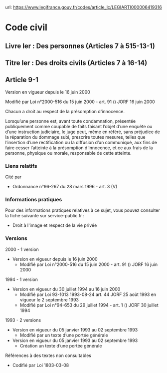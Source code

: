 url: https://www.legifrance.gouv.fr/codes/article_lc/LEGIARTI000006419316

# Code civil

## Livre Ier : Des personnes (Articles 7 à 515-13-1)

## Titre Ier : Des droits civils (Articles 7 à 16-14)

## Article 9-1

Version en vigueur depuis le 16 juin 2000

Modifié par Loi n°2000-516 du 15 juin 2000 - art. 91 () JORF 16 juin 2000

Chacun a droit au respect de la présomption d'innocence.

Lorsqu’une personne est, avant toute condamnation, présentée publiquement comme coupable de faits faisant l’objet d’une enquête ou d’une instruction judiciaire, le juge peut, même en référé, sans préjudice de la réparation du dommage subi, prescrire toutes mesures, telles que l’insertion d’une rectification ou la diffusion d’un communiqué, aux fins de faire cesser l’atteinte à la présomption d’innocence, et ce aux frais de la personne, physique ou morale, responsable de cette atteinte.

### Liens relatifs

Cité par

- Ordonnance n°96-267 du 28 mars 1996 - art. 3 (V)

### Informations pratiques

Pour des informations pratiques relatives à ce sujet, vous pouvez consulter la fiche suivante sur service-public.fr :

- Droit à l'image et respect de la vie privée

### Versions

2000 - 1 version

- Version en vigueur depuis le 16 juin 2000
    - Modifié par  Loi n°2000-516 du 15 juin 2000 - art. 91 () JORF 16 juin 2000 

1994 - 1 version

- Version en vigueur du 30 juillet 1994 au 16 juin 2000
    - Modifié par  Loi 93-1013 1993-08-24 art. 44 JORF 25 août 1993 en vigueur le 2 septembre 1993
    - Modifié par  Loi n°94-653 du 29 juillet 1994 - art. 1 () JORF 30 juillet 1994 

1993 - 2 versions

- Version en vigueur du 05 janvier 1993 au 02 septembre 1993
    - Modifié par  un texte d’une portée générale
- Version en vigueur du 05 janvier 1993 au 02 septembre 1993
    - Création  un texte d’une portée générale 

Références à des textes non consultables

- Codifié par Loi 1803-03-08 